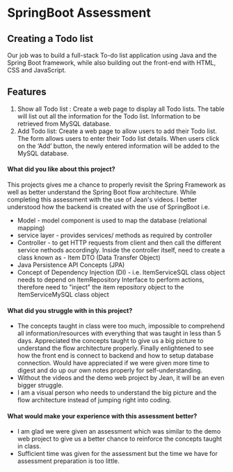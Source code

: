 # SpringBoot Assessment
## Creating a Todo list
Our job was to build a full-stack To-do list application using Java and the Spring Boot framework, while also building out the front-end with HTML, CSS and JavaScript.

## Features
1)	Show all Todo list : Create a web page to display all Todo lists. The table will list out all the information for the Todo list. Information to be retrieved from MySQL database.
2)	Add Todo list: Create a web page to allow users to add their Todo list. The form allows users to enter their Todo list details. When users click on the ‘Add’ button, the newly entered information will be added to the MySQL database. 

#### What did you like about this project?
This projects gives me a chance to properly revisit the Spring Framework as well as better understand the Spring Boot flow architecture. While completing this assessment with the use of Jean's videos. I better understood how the backend is created with the use of SpringBoot i.e.
- Model - model component is used to map the database (relational mapping)
- service layer - provides services/ methods as required by controller
- Controller - to get HTTP requests from client and then call the different service nethods accordingly. Inside the controller itself, need to create a class known as - Item DTO (Data Transfer Object)
- Java Persistence API Concepts (JPA)
- Concept of Dependency Injection (DI) - i.e. ItemServiceSQL class object needs to depend on ItemRepository Interface to perform actions, therefore need to "inject" the item repository object to the ItemServiceMySQL class object

#### What did you struggle with in this project?
- The concepts taught in class were too much, impossible to comprehend all information/resources with everything that was taught in less than 5 days. Appreciated the concepts taught to give us a big picture to understand the flow architecture properly. Finally enlightened to see how the front end is connect to backend and how to setup database connection. Would have appreciated if we were given more time to digest and do up our own notes properly for self-understanding. 
- Without the videos and the demo web project by Jean, it will be an even bigger struggle.
- I am a visual person who needs to understand the big picture and the flow architecture instead of jumping right into coding. 

#### What would make your experience with this assessment better?
- I am glad we were given an assessment which was similar to the demo web project to give us a better chance to reinforce the concepts taught in class.
- Sufficient time was given for the assessment but the time we have for assessment preparation is too little. 
